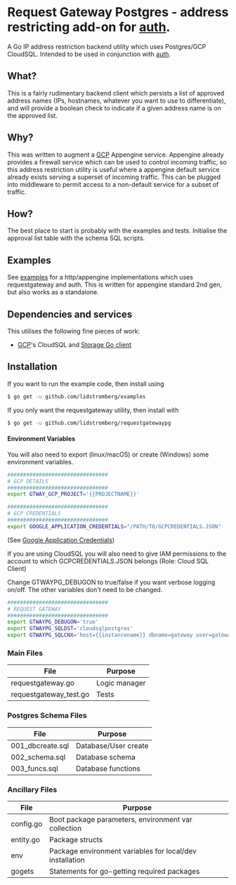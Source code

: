 # Request Gateway Postgres - address restricting add-on for [auth].

A Go IP address restriction backend utility which uses Postgres/GCP CloudSQL. Intended to be used in conjunction with [auth].

## What?
This is a fairly rudimentary backend client which persists a list of approved address names (IPs, hostnames, whatever you want to use to differentiate), and will provide a boolean check to indicate if a given address name is on the approved list.

## Why?
This was written to augment a [GCP] Appengine service. Appengine already provides a firewall service which can be used to control incoming traffic, so this address restriction utility is useful where a appengine default service already exists serving a superset of incoming traffic. This can be plugged into middleware to permit access to a non-default service for a subset of traffic.

## How?
The best place to start is probably with the examples and tests. Initialise the approval list table with the schema SQL scripts.

## Examples
See [examples] for a http/appengine implementations which uses requestgateway and auth. This is written for appengine standard 2nd gen, but also works as a standalone.

## Dependencies and services
This utilises the following fine pieces of work:
* [GCP]'s CloudSQL and [Storage Go client]

## Installation
If you want to run the example code, then install using
```sh
$ go get -u github.com/lidstromberg/examples
```
If you only want the requestgateway utility, then install with
```sh
$ go get -u github.com/lidstromberg/requestgatewaypg
```
#### Environment Variables
You will also need to export (linux/macOS) or create (Windows) some environment variables.
```sh
################################
# GCP DETAILS
################################
export GTWAY_GCP_PROJECT='{{PROJECTNAME}}'

################################
# GCP CREDENTIALS
################################
export GOOGLE_APPLICATION_CREDENTIALS="/PATH/TO/GCPCREDENTIALS.JSON"
```
(See [Google Application Credentials])

If you are using CloudSQL you will also need to give IAM permissions to the account to which GCPCREDENTIALS.JSON belongs (Role: Cloud SQL Client)

Change GTWAYPG_DEBUGON to true/false if you want verbose logging on/off. The other variables don't need to be changed.

```sh
################################
# REQUEST GATEWAY
################################
export GTWAYPG_DEBUGON='true'
export GTWAYPG_SQLDST='cloudsqlpostgres'
export GTWAYPG_SQLCNX='host={{instancename}} dbname=gateway user=gatewayuser password={{password}} sslmode=disable'
```

### Main Files

| File | Purpose |
| ------ | ------ |
| requestgateway.go | Logic manager |
| requestgateway_test.go | Tests |
 

### Postgres Schema Files

| File | Purpose |
| ------ | ------ |
| 001_dbcreate.sql | Database/User create |
| 002_schema.sql | Database schema |
| 003_funcs.sql | Database functions |

### Ancillary Files

| File | Purpose |
| ------ | ------ |
| config.go | Boot package parameters, environment var collection |
| entity.go | Package structs |
| env | Package environment variables for local/dev installation |
| gogets | Statements for go-getting required packages |

   [auth]: <https://github.com/lidstromberg/auth>
   [GCP]: <https://cloud.google.com/>
   [Storage Go client]: <https://cloud.google.com/storage/docs/reference/libraries#client-libraries-install-go>
   [Google Application Credentials]: <https://cloud.google.com/docs/authentication/production#auth-cloud-implicit-go>
   [examples]: <https://github.com/lidstromberg/examples>